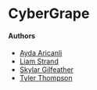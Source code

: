 # CyberGrape

#### Authors
- [Ayda Aricanli](https://github.com/aydabee)
- [Liam Strand](https://liam-strand.github.io)
- [Skylar Gilfeather](https://http.cat/404)
- [Tyler Thompson](https://http.cat/404)
